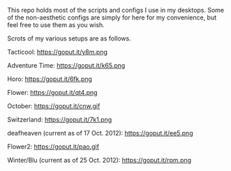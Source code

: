 This repo holds most of the scripts and configs I use in my desktops. Some of the non-aesthetic configs are simply for here for my convenience, but feel free to use them as you wish.

Scrots of my various setups are as follows.

Tacticool:
https://goput.it/y8m.png

Adventure Time:
https://goput.it/k65.png

Horo:
https://goput.it/6fk.png

Flower:
https://goput.it/qt4.png

October:
https://goput.it/cnw.gif

Switzerland:
https://goput.it/7k1.png

deafheaven (current as of 17 Oct. 2012):
https://goput.it/ee5.png

Flower2:
https://goput.it/pao.gif

Winter/Blu (current as of 25 Oct. 2012):
https://goput.it/rpm.png
